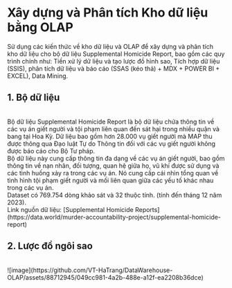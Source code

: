# Xây dựng và Phân tích Kho dữ liệu bằng OLAP

Sử dụng các kiến thức về kho dữ liệu và OLAP để xây dựng và phân tích kho dữ liệu cho bộ dữ liệu Supplemental Homicide Report, bao gồm các quy trình chính như: Tiền xử lý dữ liệu và tạo lược đồ hình sao, Tích hợp dữ liệu (SSIS), phân tích dữ liệu và báo cáo (SSAS (kéo thả) + MDX + POWER BI + EXCEL), Data Mining. </br>

## 1. Bộ dữ liệu
</br>
Bộ dữ liệu Supplemental Homicide Report là bộ dữ liệu chứa thông tin về các vụ án giết người và tội phạm liên quan đến sát hại trong nhiều quận và bang tại Hoa Kỳ. Dữ liệu bao gồm hơn 28.000 vụ giết người mà MAP thu được thông qua Đạo luật Tự do Thông tin đối với các vụ giết người không được báo cáo cho Bộ Tư pháp. </br>
Bộ dữ liệu này cung cấp thông tin đa dạng về các vụ án giết người, bao gồm thông tin về nạn nhân, đối tượng, quan hệ giữa họ, vũ khí được sử dụng và các tình huống xảy ra trong các vụ án. Nó cung cấp cái nhìn tổng quan về tình hình tội phạm giết người và mối liên quan giữa các yếu tố khác nhau trong các vụ án. </br>
Dataset có 769.754 dòng khảo sát và 32 thuộc tính. (tính đến tháng 12 năm 2023). </br>
Link nguồn dữ liệu: [Supplemental Homicide Reports](https://data.world/murder-accountability-project/supplemental-homicide-report)

## 2. Lược đồ ngôi sao
</br>
![image](https://github.com/VT-HaTrang/DataWarehouse-OLAP/assets/88712945/049cc981-4a2b-488e-a12f-ea2208b36dce)
